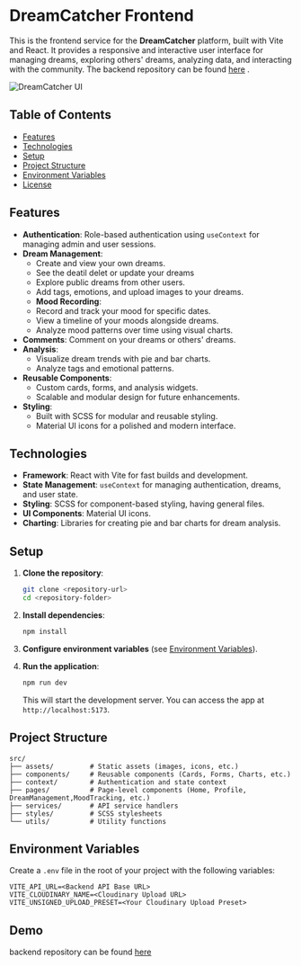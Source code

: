 # DreamCatcher Frontend

This is the frontend service for the **DreamCatcher** platform, built with Vite and React. It provides a responsive and interactive user interface for managing dreams, exploring others' dreams, analyzing data, and interacting with the community. The backend repository can be found [here](https://github.com/monaeslah/dreamcatcher-backend) .

![DreamCatcher UI](./src/assets/images/Screenshot%202024-11-29%20at%2011.44.47.png 'DreamCatcher UI Screenshot')

## Table of Contents

- [Features](#features)
- [Technologies](#technologies)
- [Setup](#setup)
- [Project Structure](#project-structure)
- [Environment Variables](#environment-variables)
- [License](#license)

## Features

- **Authentication**: Role-based authentication using `useContext` for managing admin and user sessions.
- **Dream Management**:
  - Create and view your own dreams.
  - See the deatil delet or update your dreams
  - Explore public dreams from other users.
  - Add tags, emotions, and upload images to your dreams.
  - **Mood Recording**:
  - Record and track your mood for specific dates.
  - View a timeline of your moods alongside dreams.
  - Analyze mood patterns over time using visual charts.
- **Comments**: Comment on your dreams or others' dreams.
- **Analysis**:
  - Visualize dream trends with pie and bar charts.
  - Analyze tags and emotional patterns.
- **Reusable Components**:
  - Custom cards, forms, and analysis widgets.
  - Scalable and modular design for future enhancements.
- **Styling**:
  - Built with SCSS for modular and reusable styling.
  - Material UI icons for a polished and modern interface.

## Technologies

- **Framework**: React with Vite for fast builds and development.
- **State Management**: `useContext` for managing authentication, dreams, and user state.
- **Styling**: SCSS for component-based styling, having general files.
- **UI Components**: Material UI icons.
- **Charting**: Libraries for creating pie and bar charts for dream analysis.

## Setup

1. **Clone the repository**:

   ```bash
   git clone <repository-url>
   cd <repository-folder>
   ```

2. **Install dependencies**:

   ```bash
   npm install
   ```

3. **Configure environment variables** (see [Environment Variables](#environment-variables)).

4. **Run the application**:

   ```bash
   npm run dev
   ```

   This will start the development server. You can access the app at `http://localhost:5173`.

## Project Structure

```plaintext
src/
├── assets/         # Static assets (images, icons, etc.)
├── components/     # Reusable components (Cards, Forms, Charts, etc.)
├── context/        # Authentication and state context
├── pages/          # Page-level components (Home, Profile, DreamManagement,MoodTracking, etc.)
├── services/       # API service handlers
├── styles/         # SCSS stylesheets
└── utils/          # Utility functions
```

## Environment Variables

Create a `.env` file in the root of your project with the following variables:

```env
VITE_API_URL=<Backend API Base URL>
VITE_CLOUDINARY_NAME=<Cloudinary Upload URL>
VITE_UNSIGNED_UPLOAD_PRESET=<Your Cloudinary Upload Preset>
```

## Demo

backend repository can be found [here](https://dreams-catcher-app.netlify.app)
